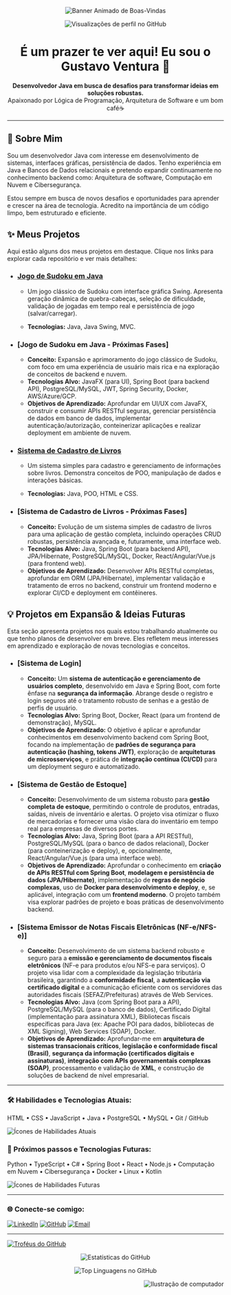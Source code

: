 <p align="center">
  <img src="https://i.redd.it/z5useo7ajpfe1.gif" alt="Banner Animado de Boas-Vindas" />
</p>

<p align="center">
  <img src="https://komarev.com/ghpvc/?username=Gtvnv&label=Visualizações&color=0e75b6&style=flat-square" alt="Visualizações de perfil no GitHub" />
</p>

<h1 align="center">É um prazer te ver aqui! Eu sou o Gustavo Ventura 🚀</h1>

<p align="center">
  <b>Desenvolvedor Java em busca de desafios para transformar ideias em soluções robustas.</b><br>
  Apaixonado por Lógica de Programação, Arquitetura de Software e um bom café☕️
</p>

---

## 🚀 Sobre Mim

Sou um desenvolvedor Java com interesse em desenvolvimento de sistemas, interfaces gráficas, persistência de dados. Tenho experiência em Java e Bancos de Dados relacionais e pretendo expandir continuamente no conhecimento backend como: Arquitetura de software, Computação em Nuvem e Cibersegurança.

Estou sempre em busca de novos desafios e oportunidades para aprender e crescer na área de tecnologia. Acredito na importância de um código limpo, bem estruturado e eficiente.

## ✨ Meus Projetos

Aqui estão alguns dos meus projetos em destaque. Clique nos links para explorar cada repositório e ver mais detalhes:

* ### [Jogo de Sudoku em Java](https://github.com/Gtvnv/sudoku_project)

  * Um jogo clássico de Sudoku com interface gráfica Swing. Apresenta geração dinâmica de quebra-cabeças, seleção de dificuldade, validação de jogadas em tempo real e persistência de jogo (salvar/carregar).

  * **Tecnologias:** Java, Java Swing, MVC.
 * ### [Jogo de Sudoku em Java - Próximas Fases]
    * **Conceito:** Expansão e aprimoramento do jogo clássico de Sudoku, com foco em uma experiência de usuário mais rica e na exploração de conceitos de backend e nuvem.
    * **Tecnologias Alvo:** JavaFX (para UI), Spring Boot (para backend API), PostgreSQL/MySQL, JWT, Spring Security, Docker, AWS/Azure/GCP.
    * **Objetivos de Aprendizado:** Aprofundar em UI/UX com JavaFX, construir e consumir APIs RESTful seguras, gerenciar persistência de dados em banco de dados, implementar autenticação/autorização, conteinerizar aplicações e realizar deployment em ambiente de nuvem.


* ### [Sistema de Cadastro de Livros](https://github.com/Gtvnv/CadastrarLivros)

  * Um sistema simples para cadastro e gerenciamento de informações sobre livros. Demonstra conceitos de POO, manipulação de dados e interações básicas.

  * **Tecnologias:** Java, POO, HTML e CSS.
* ### [Sistema de Cadastro de Livros - Próximas Fases]
    * **Conceito:** Evolução de um sistema simples de cadastro de livros para uma aplicação de gestão completa, incluindo operações CRUD robustas, persistência avançada e, futuramente, uma interface web.
    * **Tecnologias Alvo:** Java, Spring Boot (para backend API), JPA/Hibernate, PostgreSQL/MySQL, Docker, React/Angular/Vue.js (para frontend web).
    * **Objetivos de Aprendizado:** Desenvolver APIs RESTful completas, aprofundar em ORM (JPA/Hibernate), implementar validação e tratamento de erros no backend, construir um frontend moderno e explorar CI/CD e deployment em contêineres.

## 💡 Projetos em Expansão & Ideias Futuras

Esta seção apresenta projetos nos quais estou trabalhando atualmente ou que tenho planos de desenvolver em breve. Eles refletem meus interesses em aprendizado e exploração de novas tecnologias e conceitos.

* ### [Sistema de Login]
    * **Conceito:** Um **sistema de autenticação e gerenciamento de usuários completo**, desenvolvido em Java e Spring Boot, com forte ênfase na **segurança da informação**. Abrange desde o registro e login seguros até o tratamento robusto de senhas e a gestão de perfis de usuário.
    * **Tecnologias Alvo:** Spring Boot, Docker, React (para um frontend de demonstração), MySQL.
    * **Objetivos de Aprendizado:** O objetivo é aplicar e aprofundar conhecimentos em desenvolvimento backend com Spring Boot, focando na implementação de **padrões de segurança para autenticação (hashing, tokens JWT)**, exploração de **arquiteturas de microsserviços**, e prática de **integração contínua (CI/CD)** para um deployment seguro e automatizado.

* ### [Sistema de Gestão de Estoque]
    * **Conceito:** Desenvolvimento de um sistema robusto para **gestão completa de estoque**, permitindo o controle de produtos, entradas, saídas, níveis de inventário e alertas. O projeto visa otimizar o fluxo de mercadorias e fornecer uma visão clara do inventário em tempo real para empresas de diversos portes.
    * **Tecnologias Alvo:** Java, Spring Boot (para a API RESTful), PostgreSQL/MySQL (para o banco de dados relacional), Docker (para conteinerização e deploy), e, opcionalmente, React/Angular/Vue.js (para uma interface web).
    * **Objetivos de Aprendizado:** Aprofundar o conhecimento em **criação de APIs RESTful com Spring Boot**, **modelagem e persistência de dados (JPA/Hibernate)**, implementação de **regras de negócio complexas**, uso de **Docker para desenvolvimento e deploy**, e, se aplicável, integração com um **frontend moderno**. O projeto também visa explorar padrões de projeto e boas práticas de desenvolvimento backend.

* ### [Sistema Emissor de Notas Fiscais Eletrônicas (NF-e/NFS-e)]
    * **Conceito:** Desenvolvimento de um sistema backend robusto e seguro para a **emissão e gerenciamento de documentos fiscais eletrônicos** (NF-e para produtos e/ou NFS-e para serviços). O projeto visa lidar com a complexidade da legislação tributária brasileira, garantindo a **conformidade fiscal**, a **autenticação via certificado digital** e a comunicação eficiente com os servidores das autoridades fiscais (SEFAZ/Prefeituras) através de Web Services.
    * **Tecnologias Alvo:** Java (com Spring Boot para a API), PostgreSQL/MySQL (para o banco de dados), Certificado Digital (implementação para assinatura XML), Bibliotecas fiscais específicas para Java (ex: Apache POI para dados, bibliotecas de XML Signing), Web Services (SOAP), Docker.
    * **Objetivos de Aprendizado:** Aprofundar-me em **arquitetura de sistemas transacionais críticos**, **legislação e conformidade fiscal (Brasil)**, **segurança da informação (certificados digitais e assinaturas)**, **integração com APIs governamentais complexas (SOAP)**, processamento e validação de **XML**, e construção de soluções de backend de nível empresarial.


---

### 🛠️ Habilidades e Tecnologias Atuais:

HTML • CSS • JavaScript • Java • PostgreSQL • MySQL • Git / GitHub

<p align="left"> <img src="https://skillicons.dev/icons?i=html,css,js,java,postgres,mysql,git,github" alt="Ícones de Habilidades Atuais" /> </p>

### 🎯 Próximos passos e Tecnologias Futuras:

Python • TypeScript • C# • Spring Boot • React • Node.js • Computação em Nuvem • Cibersegurança • Docker • Linux • Kotlin

<p align="left"> <img src="https://skillicons.dev/icons?i=python,ts,cs,spring,react,nodejs,docker,linux,kotlin" alt="Ícones de Habilidades Futuras" /> </p>

---

### 🌐 Conecte-se comigo:

<p align="left">
  <a href="https://www.linkedin.com/in/gtvnv/" target="_blank">
    <img src="https://skillicons.dev/icons?i=linkedin" alt="LinkedIn" /></a>
  <a href="https://github.com/Gtvnv" target="_blank">
    <img src="https://skillicons.dev/icons?i=github" alt="GitHub" /></a>
  <a href="mailto:gutsman1235@gmail.com" target="_blank">
    <img src="https://img.shields.io/badge/Email-D14836?style=for-the-badge&logo=gmail&logoColor=white" alt="Email" /></a>
</p>

---

<p align="left"> <a href="https://github.com/ryo-ma/github-profile-trophy"><img src="https://github-profile-trophy.vercel.app/?username=Gtvnv" alt="Troféus do GitHub" /></a> </p>

<p align="center"> <img src="https://github-readme-stats.vercel.app/api?username=Gtvnv&show_icons=true&locale=en" alt="Estatísticas do GitHub" /></p>
<p align="center"><img src="https://github-readme-stats.vercel.app/api/top-langs?username=Gtvnv&show_icons=true&locale=en&layout=compact" alt="Top Linguagens no GitHub" /></p>

<p align="right"><img src="https://raw.githubusercontent.com/MicaelliMedeiros/micaellimedeiros/master/image/computer-illustration.png" alt="Ilustração de computador"> </p>
